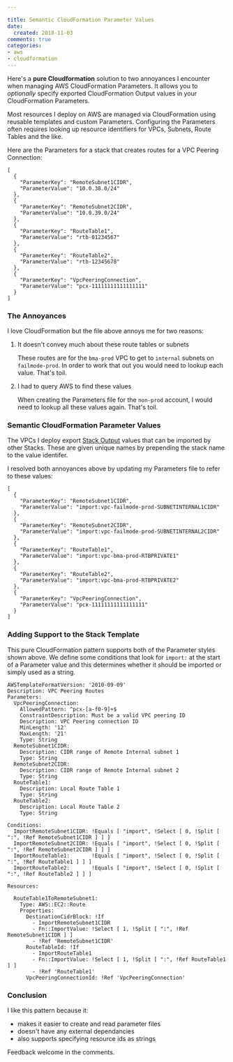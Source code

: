 ```yaml
---

title: Semantic CloudFormation Parameter Values
date: 
  created: 2018-11-03
comments: true
categories:
- aws
- cloudformation
---
```


Here's a **pure Cloudformation** solution to two annoyances I encounter when
managing AWS CloudFormation Parameters. It allows you to *optionally* specify
exported CloudFormation Output values in your CloudFormation Parameters.

Most resources I deploy on AWS are managed via CloudFormation using reusable
templates and custom Parameters. Configuring the Parameters often requires
looking up resource identifiers for VPCs, Subnets, Route Tables and the like.

Here are the Parameters for a stack that creates routes for a VPC Peering Connection:

```
[
  {
    "ParameterKey": "RemoteSubnet1CIDR",
    "ParameterValue": "10.0.38.0/24"
  },
  {
    "ParameterKey": "RemoteSubnet2CIDR",
    "ParameterValue": "10.0.39.0/24"
  },
  {
    "ParameterKey": "RouteTable1",
    "ParameterValue": "rtb-01234567"
  },
  {
    "ParameterKey": "RouteTable2",
    "ParameterValue": "rtb-12345678"
  },
  {
    "ParameterKey": "VpcPeeringConnection",
    "ParameterValue": "pcx-11111111111111111"
  }
]
```

### The Annoyances

I love CloudFormation but the file above annoys me for two reasons:

1. It doesn't convey much about these route tables or subnets

   These routes are for the `bma-prod` VPC to get to `internal` subnets on `failmode-prod`.
   In order to work that out you would need to lookup each value. That's toil.

2. I had to query AWS to find these values

   When creating the Parameters file for the `non-prod` account, I would need to lookup
   all these values again. That's toil.


### Semantic CloudFormation Parameter Values

The VPCs I deploy export [Stack Output][stack outputs] values that can be imported by other Stacks.
These are given unique names by prepending the stack name to the value identifer.

I resolved both annoyances above by updating my Parameters file to refer to these values:

```
[
  {
    "ParameterKey": "RemoteSubnet1CIDR",
    "ParameterValue": "import:vpc-failmode-prod-SUBNETINTERNAL1CIDR"
  },
  {
    "ParameterKey": "RemoteSubnet2CIDR",
    "ParameterValue": "import:vpc-failmode-prod-SUBNETINTERNAL2CIDR"
  },
  {
    "ParameterKey": "RouteTable1",
    "ParameterValue": "import:vpc-bma-prod-RTBPRIVATE1"
  },
  {
    "ParameterKey": "RouteTable2",
    "ParameterValue": "import:vpc-bma-prod-RTBPRIVATE2"
  },
  {
    "ParameterKey": "VpcPeeringConnection",
    "ParameterValue": "pcx-11111111111111111"
  }
]
```

### Adding Support to the Stack Template

This pure CloudFormation pattern supports both of the Parameter styles shown above. We define some
conditions that look for `import:` at the start of a Parameter value and this
determines whether it should be imported or simply used as a string.

```
AWSTemplateFormatVersion: '2010-09-09'
Description: VPC Peering Routes
Parameters:
  VpcPeeringConnection:
    AllowedPattern: ^pcx-[a-f0-9]+$
    ConstraintDescription: Must be a valid VPC peering ID
    Description: VPC Peering connection ID
    MinLength: '12'
    MaxLength: '21'
    Type: String
  RemoteSubnet1CIDR:
    Description: CIDR range of Remote Internal subnet 1
    Type: String
  RemoteSubnet2CIDR:
    Description: CIDR range of Remote Internal subnet 2
    Type: String
  RouteTable1:
    Description: Local Route Table 1
    Type: String
  RouteTable2:
    Description: Local Route Table 2
    Type: String

Conditions:
  ImportRemoteSubnet1CIDR: !Equals [ "import", !Select [ 0, !Split [ ":", !Ref RemoteSubnet1CIDR ] ] ]
  ImportRemoteSubnet2CIDR: !Equals [ "import", !Select [ 0, !Split [ ":", !Ref RemoteSubnet2CIDR ] ] ]
  ImportRouteTable1:       !Equals [ "import", !Select [ 0, !Split [ ":", !Ref RouteTable1 ] ] ]
  ImportRouteTable2:       !Equals [ "import", !Select [ 0, !Split [ ":", !Ref RouteTable2 ] ] ]

Resources:

  RouteTable1ToRemoteSubnet1:
    Type: AWS::EC2::Route
    Properties:
      DestinationCidrBlock: !If
        - ImportRemoteSubnet1CIDR
        - Fn::ImportValue: !Select [ 1, !Split [ ":", !Ref RemoteSubnet1CIDR ] ]        
        - !Ref 'RemoteSubnet1CIDR'
      RouteTableId: !If
        - ImportRouteTable1
        - Fn::ImportValue: !Select [ 1, !Split [ ":", !Ref RouteTable1 ] ]        
        - !Ref 'RouteTable1'
      VpcPeeringConnectionId: !Ref 'VpcPeeringConnection'
```


### Conclusion

I like this pattern because it:
- makes it easier to create and read parameter files
- doesn't have any external dependancies
- also supports specifying resource ids as strings

Feedback welcome in the comments.


[stack outputs]: https://docs.aws.amazon.com/AWSCloudFormation/latest/UserGuide/using-cfn-stack-exports.html 
